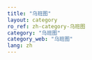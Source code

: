 ```yaml
---
title: "乌班图"
layout: category
ro_ref: zh-category-乌班图
category: "乌班图"
category_web: "乌班图"
lang: zh
---
```

